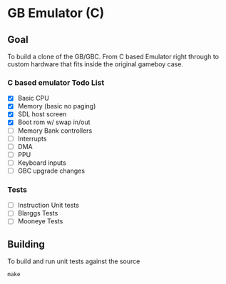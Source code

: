 # GB Emulator (C)

## Goal
To build a clone of the GB/GBC. From C based Emulator right through to custom
hardware that fits inside the original gameboy case.

### C based emulator Todo List
- [x] Basic CPU
- [x] Memory (basic no paging)
- [x] SDL host screen
- [x] Boot rom w/ swap in/out
- [ ] Memory Bank controllers
- [ ] Interrupts
- [ ] DMA
- [ ] PPU
- [ ] Keyboard inputs
- [ ] GBC upgrade changes

### Tests
- [ ] Instruction Unit tests
- [ ] Blarggs Tests
- [ ] Mooneye Tests

## Building
To build and run unit tests against the source

```
make
```
